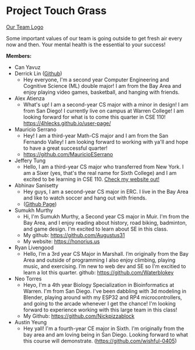 # Project Touch Grass
[Our Team Logo](./branding/[GS]ChromeIcon.png)

Some important values of our team is going outside to get fresh air every now and then. Your mental health is the essential to your success!


**Members:**
- Can Yavuz
- Derrick Lin ([Github](https://github.com/derryl0925))
  - Hey everyone, I'm a second year Computer Engineering and Cognitive Science (ML) double major! I am from the Bay Area and enjoy playing video games, basketball, and hanging with friends.
- Alex Atienza
  - What's up! I am a second-year CS major with a minor in design! I am from San Diego! I currently live on campus at Warren College! I am looking forward for what is to come this quarter in CSE 110! https://4hlecks.github.io/user-page/
- Mauricio Serrano
  - Hey! I am a third-year Math-CS major and I am from the San Fernando Valley! I am looking forward to working with ya'll and hope to have a great successful quarter!
  - https://github.com/MauricioESerrano
- Jeffery Tung
  - Hello, I am a third-year CS major who transferred from New York. I am a Sixer (yes, that's the real name for Sixth College) and I am excited to be learning in CSE 110. [Check my website out!](https://jtung0705.github.io/CSE110/)
- Abhinav Sanisetty
  - Hey guys, I am a second-year CS major in ERC. I live in the Bay Area and like to watch soccer and hang out with friends.
  - ([Github Page](https://github.com/abhinavsanisetty))
- Sumukh Murthy
  - Hi, I'm Sumukh Murthy, a Second year CS major in Muir. I'm from the Bay Area, and I enjoy reading about history, road biking, badminton, and game design. I'm excited to learn about SE in this class.
  - My github: https://github.com/Augustus31
  - My website: https://honorius.us
- Ryan Livengood
  - Hello, I’m a 3rd year CS Major in Marshall. I’m originally from the Bay Area and outside of programming I also enjoy climbing, playing music, and exercising. I’m new to web dev and SE so I'm excitied to learn a lot this quarter. github: https://github.com/Waterblokey
- Neo Torres
  - Heyo, I'm a 4th year Biology Specialization in Bioinformatics at Warren. I'm from San Diego. I've been dabbling with 3d modeling in Blender, playing around with my ESP32 and RP4 microcontrollers, and going to the arcade whenever I get the chance! I'm looking forward to experience working with this large team in this class!
  - My Github: https://github.com/Nickpizzablock
- Austin Yeung
  - Hey yall! I'm a fourth-year CE major in Sixth. I'm originally from the bay area and am loving being in San Diego. Looking forward to what this course will demonstrate. (https://github.com/wishful-0405)
